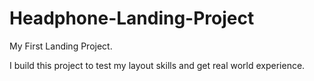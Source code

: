 # Headphone-Landing-Project
My First Landing Project.

 I  build this project to test my layout skills and get real world experience.
 
